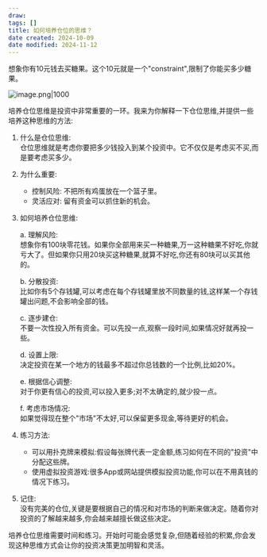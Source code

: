 ```yaml
---
draw:
tags: []
title: 如何培养仓位的思维？
date created: 2024-10-09
date modified: 2024-11-12
---
```


想象你有10元钱去买糖果。这个10元就是一个"constraint",限制了你能买多少糖果。

![image.png|1000](https://imagehosting4picgo.oss-cn-beijing.aliyuncs.com/imagehosting/fix-dir%2Fpicgo%2Fpicgo-clipboard-images%2F2024%2F10%2F09%2F16-59-26-c461f02e5844d8bdcf593de50e7f1baf-202410091659161-aad548.png)

培养仓位思维是投资中非常重要的一环。我来为你解释一下仓位思维,并提供一些培养这种思维的方法:

1. 什么是仓位思维:  
   仓位思维就是考虑你要把多少钱投入到某个投资中。它不仅仅是考虑买不买,而是要考虑买多少。

2. 为什么重要:
   - 控制风险: 不把所有鸡蛋放在一个篮子里。
   - 灵活应对: 留有资金可以抓住新的机会。

3. 如何培养仓位思维:

   a. 理解风险:  
      想象你有100块零花钱。如果你全部用来买一种糖果,万一这种糖果不好吃,你就亏大了。但如果你只用20块买这种糖果,就算不好吃,你还有80块可以买其他的。

   b. 分散投资:  
      比如你有5个存钱罐,可以考虑在每个存钱罐里放不同数量的钱,这样某一个存钱罐出问题,不会影响全部的钱。

   c. 逐步建仓:  
      不要一次性投入所有资金。可以先投一点,观察一段时间,如果情况好就再投一些。

   d. 设置上限:  
      决定投资在某一个地方的钱最多不超过你总钱数的一个比例,比如20%。

   e. 根据信心调整:  
      对于你更有信心的投资,可以投入更多;对不太确定的,就少投一点。

   f. 考虑市场情况:  
      如果觉得现在整个"市场"不太好,可以保留更多现金,等待更好的机会。

4. 练习方法:
   - 可以用扑克牌来模拟:假设每张牌代表一定金额,练习如何在不同的"投资"中分配这些牌。
   - 使用虚拟投资游戏:很多App或网站提供模拟投资功能,你可以在不用真钱的情况下练习。

5. 记住:  
   没有完美的仓位,关键是要根据自己的情况和对市场的判断来做决定。随着你对投资的了解越来越多,你会越来越擅长做这些决定。

培养仓位思维需要时间和练习。开始时可能会感觉复杂,但随着经验的积累,你会发现这种思维方式会让你的投资决策更加明智和灵活。
